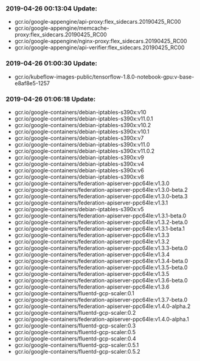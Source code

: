 ### 2019-04-26 00:13:04 Update:

- gcr.io/google-appengine/api-proxy:flex_sidecars.20190425_RC00
- gcr.io/google-appengine/memcache-proxy:flex_sidecars.20190425_RC00
- gcr.io/google-appengine/nginx-proxy:flex_sidecars.20190425_RC00
- gcr.io/google-appengine/api-verifier:flex_sidecars.20190425_RC00
### 2019-04-26 01:00:30 Update:

- gcr.io/kubeflow-images-public/tensorflow-1.8.0-notebook-gpu:v-base-e8af8e5-1257
### 2019-04-26 01:06:18 Update:

- gcr.io/google-containers/debian-iptables-s390x:v10
- gcr.io/google-containers/debian-iptables-s390x:v11.0.1
- gcr.io/google-containers/debian-iptables-s390x:v10.2
- gcr.io/google-containers/debian-iptables-s390x:v10.1
- gcr.io/google-containers/debian-iptables-s390x:v7
- gcr.io/google-containers/debian-iptables-s390x:v11.0
- gcr.io/google-containers/debian-iptables-s390x:v11.0.2
- gcr.io/google-containers/debian-iptables-s390x:v9
- gcr.io/google-containers/debian-iptables-s390x:v4
- gcr.io/google-containers/debian-iptables-s390x:v6
- gcr.io/google-containers/debian-iptables-s390x:v8
- gcr.io/google-containers/federation-apiserver-ppc64le:v1.3.0
- gcr.io/google-containers/federation-apiserver-ppc64le:v1.3.0-beta.2
- gcr.io/google-containers/federation-apiserver-ppc64le:v1.3.0-beta.3
- gcr.io/google-containers/federation-apiserver-ppc64le:v1.3.1
- gcr.io/google-containers/debian-iptables-s390x:v5
- gcr.io/google-containers/federation-apiserver-ppc64le:v1.3.1-beta.0
- gcr.io/google-containers/federation-apiserver-ppc64le:v1.3.2-beta.0
- gcr.io/google-containers/federation-apiserver-ppc64le:v1.3.1-beta.1
- gcr.io/google-containers/federation-apiserver-ppc64le:v1.3.3
- gcr.io/google-containers/federation-apiserver-ppc64le:v1.3.2
- gcr.io/google-containers/federation-apiserver-ppc64le:v1.3.3-beta.0
- gcr.io/google-containers/federation-apiserver-ppc64le:v1.3.4
- gcr.io/google-containers/federation-apiserver-ppc64le:v1.3.4-beta.0
- gcr.io/google-containers/federation-apiserver-ppc64le:v1.3.5-beta.0
- gcr.io/google-containers/federation-apiserver-ppc64le:v1.3.5
- gcr.io/google-containers/federation-apiserver-ppc64le:v1.3.6-beta.0
- gcr.io/google-containers/federation-apiserver-ppc64le:v1.3.6
- gcr.io/google-containers/fluentd-gcp-scaler:0.1
- gcr.io/google-containers/federation-apiserver-ppc64le:v1.3.7-beta.0
- gcr.io/google-containers/federation-apiserver-ppc64le:v1.4.0-alpha.2
- gcr.io/google-containers/fluentd-gcp-scaler:0.2
- gcr.io/google-containers/federation-apiserver-ppc64le:v1.4.0-alpha.1
- gcr.io/google-containers/fluentd-gcp-scaler:0.3
- gcr.io/google-containers/fluentd-gcp-scaler:0.5
- gcr.io/google-containers/fluentd-gcp-scaler:0.4
- gcr.io/google-containers/fluentd-gcp-scaler:0.5.1
- gcr.io/google-containers/fluentd-gcp-scaler:0.5.2
